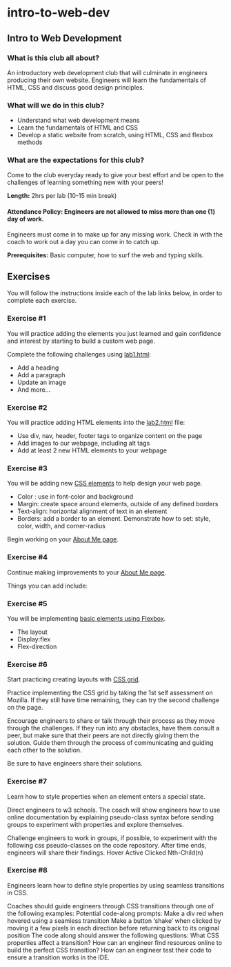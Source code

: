 # intro-to-web-dev
<h2>Intro to Web Development</h2>

<h3>What is this club all about?</h3>
An introductory web development club that will culminate in engineers producing their own website. Engineers will learn the fundamentals of HTML, CSS and discuss good design principles.

<h3>What will we do in this club?</h3>
<ul>
  <li>Understand what web development means</li>
  <li>Learn the fundamentals of HTML and CSS</li>
  <li>Develop a static website from scratch, using HTML, CSS and flexbox methods</li>
</ul>

<h3>What are the expectations for this club?</h3>
<p>Come to the club everyday ready to give your best effort and be open to the challenges of learning something new with your peers! 
</p>
<strong>Length:</strong> 2hrs per lab (10-15 min break) <br>

<h4>Attendance Policy: Engineers are not allowed to miss more than one (1) day of work.</h4>
<p>Engineers must come in to make up for any missing work. Check in with the coach to work out a day you can come in to catch up.</p>

<strong>Prerequisites:</strong> Basic computer, how to surf the web and typing skills. 

<h2>Exercises</h2>
<p>You will follow the instructions inside each of the lab links below, in order to complete each exercise.</p>
<h3>Exercise #1</h3>
<p>You will practice adding the elements you just learned and gain confidence and interest by starting to build a custom web page. </p>
Complete the following challenges using <a href="/exercises/lab1.html">lab1.html</a>:
<ul>
  <li>Add a heading</li>
  <li>Add a paragraph</li>
  <li>Update an image</li>
  <li>And more...</li>
</ul>

<h3>Exercise #2</h3>
<p>You will practice adding HTML elements into the <a href="/exercises/lab2.html">lab2.html</a> file:</p>
<ul>
<li>Use div, nav, header, footer tags to organize content on the page</li>
<li>Add images to our webpage, including alt tags</li>
<li>Add at least 2 new HTML elements to your webpage</li>
</ul>

<h3>Exercise #3</h3>
<p>You will be adding new <a href="/exercises/lab3.html">CSS elements</a> to help design your web page.</p>
<ul>
  <li>Color : use in font-color and background</li>
  <li>Margin: create space around elements, outside of any defined borders</li>
  <li>Text-align: horizontal alignment of text in an element</li>
  <li>Borders: add a border to an element. Demonstrate how to set: style, color, width, and corner-radius
</li>
</ul>
<p>Begin working on your <a href="/exercises/lab4.html">About Me page</a>.</p>

<h3>Exercise #4</h3>
<p>Continue making improvements to  your <a href="/exercises/lab4.html">About Me page</a>.</p>
Things you can add include: 

<h3>Exercise #5</h3>
<p>You will be implementing <a href="/exercises/lab5.html">basic elements using Flexbox</a>.</p>
<ul>
<li>The layout</li>
<li>Display:flex</li>
<li>Flex-direction</li>
</ul>

<h3>Exercise #6</h3>
<p>Start practicing creating layouts with <a href="/exercises/lab6.html">CSS grid</a>.</p>
Practice implementing the CSS grid by taking the 1st self assessment on Mozilla. If they still have time remaining, they can try the second challenge on the page.

Encourage engineers to share or talk through their process as they move through the challenges. If they run into any obstacles, have them consult a peer, but make sure that their peers are not directly giving them the solution. Guide them through the process of communicating and guiding each other to the solution. 

Be sure to have engineers share their solutions.

<h3>Exercise #7</h3>
<p>Learn  how to style properties when an element enters a special state.</p>

Direct engineers to  w3 schools. The coach will show engineers how to use online documentation by explaining pseudo-class syntax before sending groups to experiment with properties and explore themselves.

Challenge engineers to work in groups, if possible, to experiment with the following css pseudo-classes on the code repository.  After time ends, engineers will share their findings. 
Hover
Active
Clicked
Nth-Child(n)

<h3>Exercise #8</h3>
Engineers learn how to define style properties by using seamless transitions in CSS.

Coaches should guide engineers through CSS transitions through one of the following examples:
Potential code-along prompts:
Make a div red when hovered using a seamless transition
Make a button ‘shake’ when clicked by moving it a few pixels in each direction before returning back to its original position
The code along should answer the following questions:
What CSS properties affect a transition?
How can an engineer find resources online to build the perfect CSS transition?
How can an engineer test their code to ensure a transition works in the IDE.












